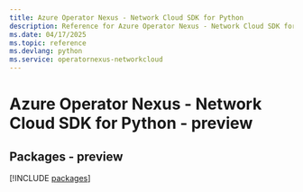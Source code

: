 ```yaml
---
title: Azure Operator Nexus - Network Cloud SDK for Python
description: Reference for Azure Operator Nexus - Network Cloud SDK for Python
ms.date: 04/17/2025
ms.topic: reference
ms.devlang: python
ms.service: operatornexus-networkcloud
---
```

# Azure Operator Nexus - Network Cloud SDK for Python - preview
## Packages - preview
[!INCLUDE [packages](operator-nexus---network-cloud-index.md)]
